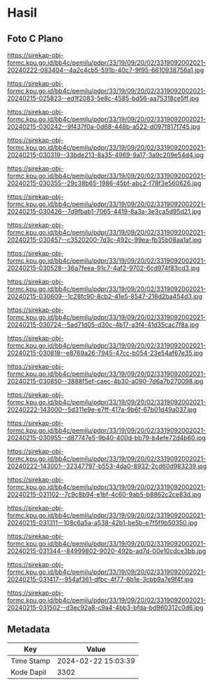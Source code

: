 # Hasil

## Foto C Plano

https://sirekap-obj-formc.kpu.go.id/bb4c/pemilu/pdpr/33/19/09/20/02/3319092002021-20240222-083404--4a2c4cb5-591b-40c7-9f95-6610938756a1.jpg

https://sirekap-obj-formc.kpu.go.id/bb4c/pemilu/pdpr/33/19/09/20/02/3319092002021-20240215-025823--ed1f2083-5e8c-4585-bd56-aa75318ce5ff.jpg

https://sirekap-obj-formc.kpu.go.id/bb4c/pemilu/pdpr/33/19/09/20/02/3319092002021-20240215-030242--9f437f0a-0d68-448b-a522-d097f817f745.jpg

https://sirekap-obj-formc.kpu.go.id/bb4c/pemilu/pdpr/33/19/09/20/02/3319092002021-20240215-030319--33bde213-8a35-4969-9a17-3a9c209e54d4.jpg

https://sirekap-obj-formc.kpu.go.id/bb4c/pemilu/pdpr/33/19/09/20/02/3319092002021-20240215-030355--29c38b65-1986-45bf-abc2-f78f3e560626.jpg

https://sirekap-obj-formc.kpu.go.id/bb4c/pemilu/pdpr/33/19/09/20/02/3319092002021-20240215-030426--7d9fbab1-7065-4419-8a3a-3e3ca5d95d21.jpg

https://sirekap-obj-formc.kpu.go.id/bb4c/pemilu/pdpr/33/19/09/20/02/3319092002021-20240215-030457--c3520200-7d3c-492c-99ea-fb35b08aa1af.jpg

https://sirekap-obj-formc.kpu.go.id/bb4c/pemilu/pdpr/33/19/09/20/02/3319092002021-20240215-030528--36a7feea-91c7-4af2-9702-6cd974f83cd3.jpg

https://sirekap-obj-formc.kpu.go.id/bb4c/pemilu/pdpr/33/19/09/20/02/3319092002021-20240215-030609--1c28fc90-8cb2-41e5-8547-218d2ba454d3.jpg

https://sirekap-obj-formc.kpu.go.id/bb4c/pemilu/pdpr/33/19/09/20/02/3319092002021-20240215-030724--5ad71d05-d30c-4b17-a3f4-41d35cac7f8a.jpg

https://sirekap-obj-formc.kpu.go.id/bb4c/pemilu/pdpr/33/19/09/20/02/3319092002021-20240215-030818--e8769a26-7945-47cc-b054-23e54af67e35.jpg

https://sirekap-obj-formc.kpu.go.id/bb4c/pemilu/pdpr/33/19/09/20/02/3319092002021-20240215-030850--3888f5ef-caec-4b30-a090-7d6a7b270098.jpg

https://sirekap-obj-formc.kpu.go.id/bb4c/pemilu/pdpr/33/19/09/20/02/3319092002021-20240222-143000--5d311e9e-e7ff-417a-9b6f-67b01d49a037.jpg

https://sirekap-obj-formc.kpu.go.id/bb4c/pemilu/pdpr/33/19/09/20/02/3319092002021-20240215-030955--d87747e5-9b40-400d-bb79-b4efe72d4b60.jpg

https://sirekap-obj-formc.kpu.go.id/bb4c/pemilu/pdpr/33/19/09/20/02/3319092002021-20240222-143001--32347797-b553-4da0-8932-2cd60d983239.jpg

https://sirekap-obj-formc.kpu.go.id/bb4c/pemilu/pdpr/33/19/09/20/02/3319092002021-20240215-031102--7c9c8b94-e1bf-4c60-9ab5-b8862c2ce83d.jpg

https://sirekap-obj-formc.kpu.go.id/bb4c/pemilu/pdpr/33/19/09/20/02/3319092002021-20240215-031311--108c6a5a-a538-42b1-be5b-e7f5f9b50350.jpg

https://sirekap-obj-formc.kpu.go.id/bb4c/pemilu/pdpr/33/19/09/20/02/3319092002021-20240215-031344--84999802-9020-492b-ad7d-00e10cdce3bb.jpg

https://sirekap-obj-formc.kpu.go.id/bb4c/pemilu/pdpr/33/19/09/20/02/3319092002021-20240215-031417--954af361-dfbc-4f77-8b1e-3cbb9a7e9f4f.jpg

https://sirekap-obj-formc.kpu.go.id/bb4c/pemilu/pdpr/33/19/09/20/02/3319092002021-20240215-031502--d3ec92a8-c9a4-4bb3-bfda-bd960312c0d6.jpg


## Metadata

| Key        | Value               |
| ---------- | ------------------- |
| Time Stamp | 2024-02-22 15:03:39 |
| Kode Dapil | 3302                |



